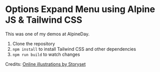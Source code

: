 # Options Expand Menu using Alpine JS & Tailwind CSS

This was one of my demos at AlpineDay.

1. Clone the repository
2. `npm install` to install Tailwind CSS and other dependencies
3. `npm run build` to watch changes

Credits:
[Online illustrations by Storyset](https://storyset.com/online)
